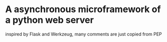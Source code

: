 # A asynchronous microframework of a python web server

inspired by Flask and Werkzeug, many comments are just copied from PEP
